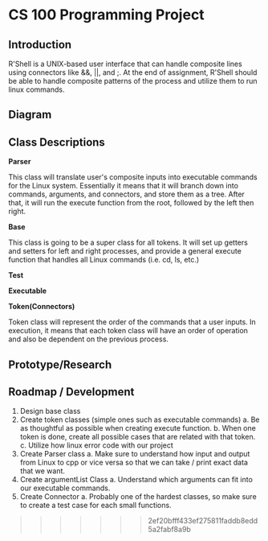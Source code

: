 # CS 100 Programming Project

## Introduction

R'Shell is a UNIX-based user interface that can handle composite lines using connectors like &&, ||, and ;. At the end of assignment, R'Shell should be able to handle composite patterns of the process and utilize them to run linux commands.


## Diagram 



## Class Descriptions

__Parser__

This class will translate user's composite inputs into executable commands for the Linux system. Essentially it means that it will branch down into commands, arguments, and connectors, and store them as a tree. After that, it will run the execute function from the root, followed by the left then right.

__Base__

This class is going to be a super class for all tokens. It will set up getters and setters for left and right processes, and provide a general execute function that handles all Linux commands (i.e. cd, ls, etc.)

__Test__

__Executable__

__Token(Connectors)__

Token class will represent the order of the commands that a user inputs. In execution, it means that each token class will have an order of operation and also be dependent on the previous process.




## Prototype/Research

## Roadmap / Development

1. Design base class
2. Create token classes (simple ones such as executable commands)
    a. Be as thoughtful as possible when creating execute function.
    b. When one token is done, create all possible cases that are related with that token. 
    c. Utilize how linux error code with our project
3. Create Parser class
    a. Make sure to understand how input and output from Linux to cpp or vice versa so that we can take / print exact data that we want. 
4. Create argumentList Class
    a. Understand which arguments can fit into our executable commands. 
5. Create Connector
    a. Probably one of the hardest classes, so make sure to create a test case for each small functions.
>>>>>>> 2ef20bfff433ef275811faddb8edd5a2fabf8a9b

